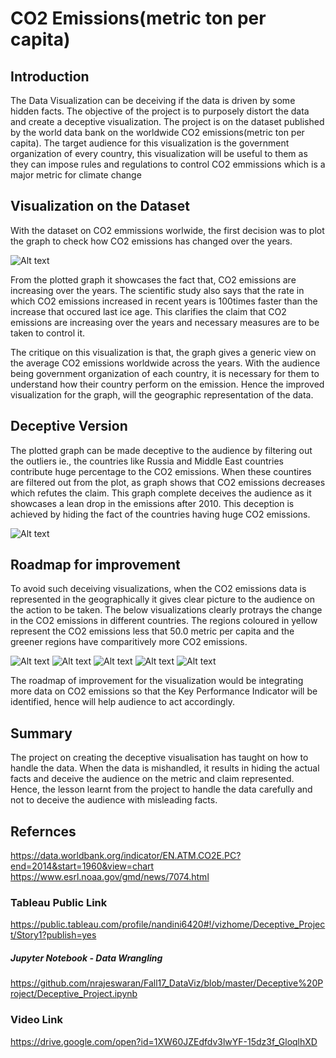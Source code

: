 # CO2 Emissions(metric ton per capita)
## Introduction
The Data Visualization can be deceiving if the data is driven by some hidden facts. The objective of the project is to purposely distort the data and create a deceptive visualization. The project is on the dataset published by the world data bank on the worldwide CO2 emissions(metric ton per capita). The target audience for this visualization is the government organization of every country, this visualization will be useful to them as they can impose rules and regulations to control CO2 emmissions which is a major metric for climate change

## Visualization on the Dataset
With the dataset on CO2 emmissions worlwide, the first decision was to plot the graph to check how CO2 emissions has changed over the years. 

![Alt text](https://github.com/nrajeswaran/Fall17_DataViz/blob/master/Deceptive%20Project/Controlled_Viz.png)

From the plotted graph it showcases the fact that, CO2 emissions are increasing over the years. The scientific study also says that the rate in which CO2 emissions increased in recent years is 100times faster than the increase that occured last ice age. This clarifies the claim that CO2 emissions are increasing over the years and necessary measures are to be taken to control it. 

The critique on this visualization is that, the graph gives a generic view on the average CO2 emissions worldwide across the years. With the audience being government organization of each country, it is necessary for them to understand how their country perform on the emission. Hence the improved visualization for the graph, will the geographic representation of the data. 

## Deceptive Version
The plotted graph can be made deceptive to the audience by filtering out the outliers ie., the countries like Russia and Middle East countries contribute huge percentage to the CO2 emissions. When these countires are filtered out from the plot, as graph shows that CO2 emissions decreases which refutes the claim. This graph complete deceives the audience as it showcases a lean drop in the emissions after 2010. This deception is achieved by hiding the fact of the countries having huge CO2 emissions.

![Alt text](https://github.com/nrajeswaran/Fall17_DataViz/blob/master/Deceptive%20Project/DeceptiveViz.png)

## Roadmap for improvement
To avoid such deceiving visualizations, when the CO2 emissions data is represented in the geographically it gives clear picture to the audience on the action to be taken. The below visualizations clearly protrays the change in the CO2 emissions in different countries. The regions coloured in yellow represent the CO2 emissions less that 50.0 metric per capita and the greener regions have comparitively more CO2 emissions.

![Alt text](https://github.com/nrajeswaran/Fall17_DataViz/blob/master/Deceptive%20Project/1963_info.png)
![Alt text](https://github.com/nrajeswaran/Fall17_DataViz/blob/master/Deceptive%20Project/1973_info.png)
![Alt text](https://github.com/nrajeswaran/Fall17_DataViz/blob/master/Deceptive%20Project/1990_info.png)
![Alt text](https://github.com/nrajeswaran/Fall17_DataViz/blob/master/Deceptive%20Project/2000_info.png)
![Alt text](https://github.com/nrajeswaran/Fall17_DataViz/blob/master/Deceptive%20Project/2014._infopng.png)

The roadmap of improvement for the visualization would be integrating more data on CO2 emissions so that the Key Performance Indicator will be identified, hence will help audience to act accordingly.

## Summary
The project on creating the deceptive visualisation has taught on how to handle the data. When the data is mishandled, it results in hiding the actual facts and deceive the audience on the metric and claim represented. Hence, the lesson learnt from the project to handle the data carefully and not to deceive the audience with misleading facts.

## Refernces
https://data.worldbank.org/indicator/EN.ATM.CO2E.PC?end=2014&start=1960&view=chart
https://www.esrl.noaa.gov/gmd/news/7074.html

### Tableau Public Link
https://public.tableau.com/profile/nandini6420#!/vizhome/Deceptive_Project/Story1?publish=yes
##### Jupyter Notebook - Data Wrangling
https://github.com/nrajeswaran/Fall17_DataViz/blob/master/Deceptive%20Project/Deceptive_Project.ipynb

### Video Link
https://drive.google.com/open?id=1XW60JZEdfdv3lwYF-15dz3f_GloqlhXD





